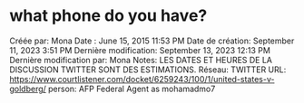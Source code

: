 # what phone do you have?

Créée par: Mona
Date : June 15, 2015 11:53 PM
Date de création: September 11, 2023 3:51 PM
Dernière modification: September 13, 2023 12:13 PM
Dernière modification par: Mona
Notes: LES DATES ET HEURES DE LA DISCUSSION TWITTER SONT DES ESTIMATIONS.
Réseau: TWITTER
URL: https://www.courtlistener.com/docket/6259243/100/1/united-states-v-goldberg/
person: AFP Federal Agent as mohamadmo7
